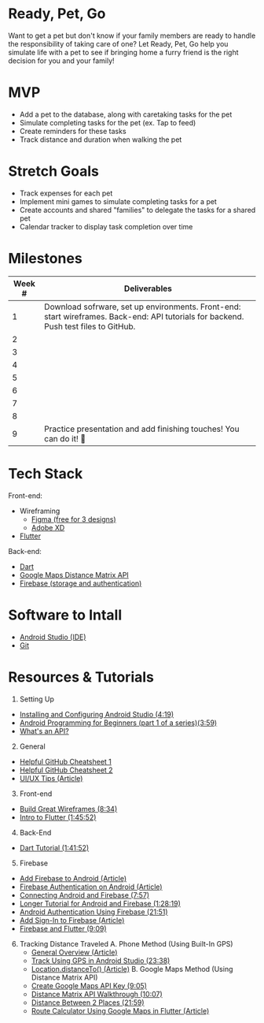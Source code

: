 # Ready, Pet, Go
Want to get a pet but don't know if your family members are ready to handle the responsibility of taking care of one? Let Ready, Pet, Go help you simulate life with a pet to see if bringing home a furry friend is the right decision for you and your family!

# MVP
- Add a pet to the database, along with caretaking tasks for the pet
- Simulate completing tasks for the pet (ex. Tap to feed)
- Create reminders for these tasks 
- Track distance and duration when walking the pet

# Stretch Goals
- Track expenses for each pet
- Implement mini games to simulate completing tasks for a pet
- Create accounts and shared "families" to delegate the tasks for a shared pet
- Calendar tracker to display task completion over time

# Milestones

| Week # | Deliverables |
|--------|--------------|
| 1      | Download sofrware, set up environments. Front-end: start wireframes. Back-end: API tutorials for backend. Push test files to GitHub.         |                                                                                         
| 2      |                                        |
| 3      |                                        |
| 4      |                                             |
| 5      |         |
| 6      |                                |
| 7      |                                                                                      |             
| 8      |                                                               |
| 9      | Practice presentation and add finishing touches! You can do it! 💙                                                                           |
# Tech Stack
Front-end:
 - Wireframing
    - [Figma (free for 3 designs)](https://www.figma.com)
    - [Adobe XD](https://www.adobe.com/products/xd.html)
- [Flutter](https://docs.flutter.dev/get-started/install)

Back-end:
- [Dart](https://dart.dev/get-dart)
- [Google Maps Distance Matrix API](https://developers.google.com/maps/documentation/distance-matrix/overview)
- [Firebase (storage and authentication)](https://firebase.google.com/)

# Software to Intall
- [Android Studio (IDE)](https://developer.android.com/studio)
- [Git](https://git-scm.com/downloads)

# Resources & Tutorials
1. Setting Up
 - [Installing and Configuring Android Studio (4:19)](https://www.youtube.com/watch?v=3AgeGmnydBc)
 - [Android Programming for Beginners (part 1 of a series)(3:59)](https://www.youtube.com/watch?v=WpRUJD_nxgw)
 - [What's an API?](https://www.youtube.com/watch?v=SLwpqD8n3d0)
 
2. General
  - [Helpful GitHub Cheatsheet 1](https://education.github.com/git-cheat-sheet-education.pdf)
  - [Helpful GitHub Cheatsheet 2](https://drive.google.com/file/d/1OddwoSvNJ3dQuEBw3RERieMXmOicif9_/view)
  - [UI/UX Tips (Article)](https://www.uxpin.com/studio/blog/guide-design-consistency-best-practices-ui-ux-designers/)
  
3. Front-end 
  - [Build Great Wireframes (8:34)](https://www.youtube.com/watch?v=KdfO_e0yK-g)
  - [Intro to Flutter (1:45:52)](https://www.youtube.com/watch?v=pTJJsmejUOQ)
  
4. Back-End
  - [Dart Tutorial (1:41:52)](https://www.youtube.com/watch?v=Ej_Pcr4uC2Q)
   
5. Firebase
 -  [Add Firebase to Android (Article)](https://firebase.google.com/docs/android/setup)
  - [Firebase Authentication on Android (Article)](https://firebase.google.com/docs/auth/android/start)
  - [Connecting Android and Firebase (7:57)](https://www.youtube.com/watch?v=lnidtzL71ZA)
  - [Longer Tutorial for Android and Firebase (1:28:19)](https://www.youtube.com/watch?v=SV9pJqR41KI)
  - [Android Authentication Using Firebase (21:51)](https://www.youtube.com/watch?v=Z-RE1QuUWPg)
  - [Add Sign-In to Firebase (Article)](https://firebase.google.com/docs/auth/android/firebaseui)
  - [Firebase and Flutter (9:09)](https://www.youtube.com/watch?v=Wa0rdbb53I8)
 
6. Tracking Distance Traveled
  A. Phone Method (Using Built-In GPS)
    - [General Overview (Article)](https://stackoverflow.com/questions/34551318/calculate-actual-distance-travelled-by-mobile)
    - [Track Using GPS in Android Studio (23:38)](https://www.youtube.com/watch?v=rN7x3ovWepM)
    - [Location.distanceTo() (Article)](https://stackoverflow.com/questions/28209548/android-how-to-use-location-distanceto)
  B. Google Maps Method (Using Distance Matrix API)
    - [Create Google Maps API Key (9:05)](https://www.youtube.com/watch?v=OGTG1l7yin4)
    - [Distance Matrix API Walkthrough (10:07)](https://www.youtube.com/watch?v=tXPEOJaeFm8)
    - [Distance Between 2 Places (21:59)](https://www.youtube.com/watch?v=D5E9EzWOnqY)
    - [Route Calculator Using Google Maps in Flutter (Article)](https://blog.codemagic.io/creating-a-route-calculator-using-google-maps/)
    
    
    
